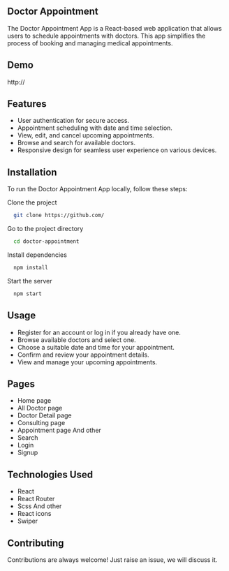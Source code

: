 ## Doctor Appointment

The Doctor Appointment App is a React-based web application that allows users to schedule appointments with doctors. This app simplifies the process of booking and managing medical appointments.

## Demo

http://

## Features

- User authentication for secure access.
- Appointment scheduling with date and time selection.
- View, edit, and cancel upcoming appointments.
- Browse and search for available doctors.
- Responsive design for seamless user experience on various devices.

## Installation

To run the Doctor Appointment App locally, follow these steps:

Clone the project

```bash
  git clone https://github.com/
```

Go to the project directory

```bash
  cd doctor-appointment
```

Install dependencies

```bash
  npm install
```

Start the server

```bash
  npm start
```

## Usage

- Register for an account or log in if you already have one.
- Browse available doctors and select one.
- Choose a suitable date and time for your appointment.
- Confirm and review your appointment details.
- View and manage your upcoming appointments.

## Pages

- Home page
- All Doctor page
- Doctor Detail page
- Consulting page
- Appointment page
And other 
- Search
- Login
- Signup

## Technologies Used

- React
- React Router 
- Scss 
And other
- React icons 
- Swiper

## Contributing

Contributions are always welcome!
Just raise an issue, we will discuss it.
 

 
 
